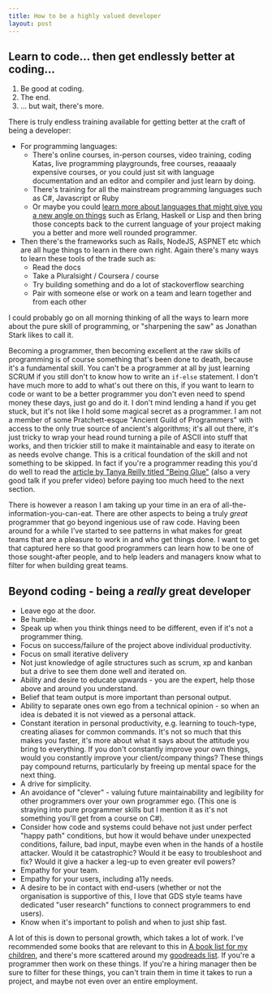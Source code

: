 ```yaml
---
title: How to be a highly valued developer
layout: post
---
```


## Learn to code... then get endlessly better at coding...

1. Be good at coding.
2. The end.
3. ... but wait, there's more.

There is truly endless training available for getting better at the craft of being a developer:

* For programming languages:
	* There's online courses, in-person courses, video training, coding Katas, live programming playgrounds, free courses, reaaaaly expensive courses, or you could just sit with language documentation and an editor and compiler and just learn by doing.
	* There's training for all the mainstream programming languages such as C#, Javascript or Ruby
	* Or maybe you could [learn more about languages that might give you a new angle on things](https://www.amazon.com/Seven-Languages-Weeks-Programming-Programmers/dp/193435659X) such as Erlang, Haskell or Lisp and then bring those concepts back to the current language of your project making you a better and more well rounded programmer.
* Then there's the frameworks such as Rails, NodeJS, ASPNET etc which are all huge things to learn in there own right. Again there's many ways to learn these tools of the trade such as:
	* Read the docs
	* Take a Pluralsight / Coursera / course
	* Try building something and do a lot of stackoverflow searching
	* Pair with someone else or work on a team and learn together and from each other

I could probably go on all morning thinking of all the ways to learn more about the pure skill of programming, or "sharpening the saw" as Jonathan Stark likes to call it.

Becoming a programmer, then becoming excellent at the raw skills of programming is of course something that's been done to death, because it's a fundamental skill. You can't be a programmer at all by just learning SCRUM if you still don't to know how to write an `if-else` statement. I don't have much more to add to what's out there on this, if you want to learn to code or want to be a better programmer you don't even need to spend money these days, just go and do it. I don't mind lending a hand if you get stuck, but it's not like I hold some magical secret as a programmer. I am not a member of some Pratchett-esque "Ancient Guild of Programmers" with access to the only true source of ancient's algorithms; it's all out there, it's just tricky to wrap your head round turning a pile of ASCII into stuff that works, and then trickier still to make it maintainable and easy to iterate on as needs evolve change. This is a critical foundation of the skill and not something to be skipped. In fact if you're a programmer reading this you'd do well to read the [article by Tanya Reilly titled "Being Glue"](https://noidea.dog/glue) (also a very good talk if you prefer video) before paying too much heed to the next section.

There is however a reason I am taking up your time in an era of all-the-information-you-can-eat. There are other aspects to being a truly *great* programmer that go beyond ingenious use of raw code. Having been around for a while I've started to see patterns in what makes for great teams that are a pleasure to work in and who get things done. I want to get that captured here so that good programmers can learn how to be one of those sought-after people, and to help leaders and managers know what to filter for when building great teams.

## Beyond coding - being a *really* great developer

* Leave ego at the door.
* Be humble.
* Speak up when you think things need to be different, even if it's not a programmer thing.
* Focus on success/failure of the project above individual productivity.
* Focus on small iterative delivery
* Not just knowledge of agile structures such as scrum, xp and kanban but a drive to see them done well and iterated on.
* Ability and desire to educate upwards - you are the expert, help those above and around you understand.
* Belief that team output is more important than personal output.
* Ability to separate ones own ego from a technical opinion - so when an idea is debated it is not viewed as a personal attack.
* Constant iteration in personal productivity, e.g. learning to touch-type, creating aliases for common commands. It's not so much that this makes you faster, it's more about what it says about the attitude you bring to everything. If you don't constantly improve your own things, would you constantly improve your client/company things? These things pay compound returns, particularly by freeing up mental space for the next thing.
* A drive for simplicity.
* An avoidance of "clever" - valuing future maintainability and legibility for other programmers over your own programmer ego. (This one is straying into pure programmer skills but I mention it as it's not something you'll get from a course on C#).
* Consider how code and systems could behave not just under perfect "happy path" conditions, but how it would behave under unexpected conditions, failure, bad input, maybe even when in the hands of a hostile attacker. Would it be catastrophic? Would it be easy to troubleshoot and fix? Would it give a hacker a leg-up to even greater evil powers?
* Empathy for your team.
* Empathy for your users, including a11y needs.
* A desire to be in contact with end-users (whether or not the organisation is supportive of this, I love that GDS style teams have dedicated "user research" functions to connect programmers to end users).
* Know when it's important to polish and when to just ship fast.


A lot of this is down to personal growth, which takes a lot of work. I've recommended some books that are relevant to this in [A book list for my children](/2021/01/25/a-book-list-for-my-children/), and there's more scattered around my [goodreads list](https://www.goodreads.com/review/list/50628592?shelf=read). If you're a programmer then work on these things. If you're a hiring manager then be sure to filter for these things, you can't train them in time it takes to run a project, and maybe not even over an entire employment.
